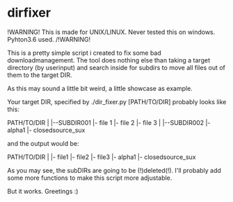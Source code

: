# dirfixer


!WARNING!
This is made for UNIX/LINUX. Never tested this on windows. 
Pyhton3.6 used.
/!WARNING!

This is a pretty simple script i created to fix some bad downloadmanagement. The tool does nothing else than taking a target directory (by userinput) and search inside for subdirs to move all files out of them to the target DIR. 

As this may sound a little bit weird, a little showcase as example.


Your target DIR, specified by ./dir_fixer.py [PATH/TO/DIR] probably looks like this:

PATH/TO/DIR
|
|--SUBDIR001
   |- file 1
   |- file 2
   |- file 3
|
|--SUBDIR002
   |- alpha1
   |- closedsource_sux
   
   
and the output would be:

PATH/TO/DIR
|
|- file1
|- file2
|- file3
|- alpha1
|- closedsource_sux


As you may see, the subDIRs are going to be (!)deleted(!). I'll probably add some more functions to make this script more adjustable.

But it works. Greetings :)

